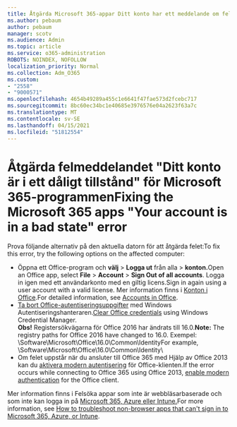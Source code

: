 ```yaml
---
title: Åtgärda Microsoft 365-appar Ditt konto har ett meddelande om felaktig status
ms.author: pebaum
author: pebaum
manager: scotv
ms.audience: Admin
ms.topic: article
ms.service: o365-administration
ROBOTS: NOINDEX, NOFOLLOW
localization_priority: Normal
ms.collection: Adm_O365
ms.custom:
- "2558"
- "9000571"
ms.openlocfilehash: 4654b49289a455c1e6641f47fae573d2fcebc717
ms.sourcegitcommit: 8bc60ec34bc1e40685e3976576e04a2623f63a7c
ms.translationtype: MT
ms.contentlocale: sv-SE
ms.lasthandoff: 04/15/2021
ms.locfileid: "51812554"
---
```

# <a name="fixing-the-microsoft-365-apps-your-account-is-in-a-bad-state-error"></a><span data-ttu-id="d76c0-102">Åtgärda felmeddelandet "Ditt konto är i ett dåligt tillstånd" för Microsoft 365-programmen</span><span class="sxs-lookup"><span data-stu-id="d76c0-102">Fixing the Microsoft 365 apps "Your account is in a bad state" error</span></span>

<span data-ttu-id="d76c0-103">Prova följande alternativ på den aktuella datorn för att åtgärda felet:</span><span class="sxs-lookup"><span data-stu-id="d76c0-103">To fix this error, try the following options on the affected computer:</span></span>

- <span data-ttu-id="d76c0-104">Öppna ett Office-program och **välj**  >  **Logga ut** från alla  >  **konton.**</span><span class="sxs-lookup"><span data-stu-id="d76c0-104">Open an Office app, select **File** > **Account** > **Sign Out of all accounts**.</span></span> <span data-ttu-id="d76c0-105">Logga in igen med ett användarkonto med en giltig licens.</span><span class="sxs-lookup"><span data-stu-id="d76c0-105">Sign in again using a user account with a valid license.</span></span> <span data-ttu-id="d76c0-106">Mer information finns i [Konton i Office](https://support.office.com/article/accounts-in-office-628ea040-f265-49de-b986-be09c3ebf8a9).</span><span class="sxs-lookup"><span data-stu-id="d76c0-106">For detailed information, see [Accounts in Office](https://support.office.com/article/accounts-in-office-628ea040-f265-49de-b986-be09c3ebf8a9).</span></span>
- <span data-ttu-id="d76c0-107">[Ta bort Office-autentiseringsuppgifter](https://docs.microsoft.com/office/troubleshoot/error-messages/another-account-already-signed-in#step-3-clear-cached-credentials-on-the-computer) med Windows Autentiseringshanteraren.</span><span class="sxs-lookup"><span data-stu-id="d76c0-107">[Clear Office credentials](https://docs.microsoft.com/office/troubleshoot/error-messages/another-account-already-signed-in#step-3-clear-cached-credentials-on-the-computer) using Windows Credential Manager.</span></span><br>
  <span data-ttu-id="d76c0-108">**Obs!** Registersökvägarna för Office 2016 har ändrats till 16.0.</span><span class="sxs-lookup"><span data-stu-id="d76c0-108">**Note:** The registry paths for Office 2016 have changed to 16.0.</span></span> <span data-ttu-id="d76c0-109">Exempel: \Software\Microsoft\Office\16.0\Common\Identity</span><span class="sxs-lookup"><span data-stu-id="d76c0-109">For example, \Software\Microsoft\Office\16.0\Common\Identity</span></span>\
- <span data-ttu-id="d76c0-110">Om felet uppstår när du ansluter till Office 365 med Hjälp av Office 2013 kan du [aktivera modern autentisering](https://docs.microsoft.com/microsoft-365/admin/security-and-compliance/enable-modern-authentication) för Office-klienten.</span><span class="sxs-lookup"><span data-stu-id="d76c0-110">If the error occurs while connecting to Office 365 using Office 2013, [enable modern authentication](https://docs.microsoft.com/microsoft-365/admin/security-and-compliance/enable-modern-authentication) for the Office client.</span></span>

<span data-ttu-id="d76c0-111">Mer information finns i Felsöka appar som inte är webbläsarbaserade och som inte kan logga in på [Microsoft 365, Azure eller Intune.](https://support.office.com/article/how-to-troubleshoot-non-browser-apps-that-can-t-sign-in-to-office-365-azure-or-intune-3ba1b268-66f6-462c-b0e5-070f5c2603c1)</span><span class="sxs-lookup"><span data-stu-id="d76c0-111">For more information, see [How to troubleshoot non-browser apps that can't sign in to Microsoft  365, Azure, or Intune](https://support.office.com/article/how-to-troubleshoot-non-browser-apps-that-can-t-sign-in-to-office-365-azure-or-intune-3ba1b268-66f6-462c-b0e5-070f5c2603c1).</span></span>


